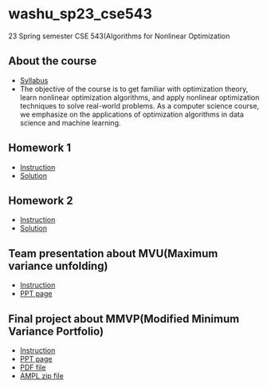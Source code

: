 # washu_sp23_cse543
23 Spring semester CSE 543(Algorithms for Nonlinear Optimization

## About the course
+ [Syllabus](https://github.com/kbckbc/washu_sp23_cse543/blob/main/presentation/Course-info.pdf)
+ The objective of the course is to get familiar with optimization theory, learn nonlinear optimization algorithms, and apply nonlinear optimization techniques to solve real-world problems. As a computer science course, we emphasize on the applications of optimization algorithms in data science and machine learning.

## Homework 1
+ [Instruction](https://github.com/kbckbc/washu_sp23_cse543/blob/main/homework1/Homework1.pdf)
+ [Solution](https://github.com/kbckbc/washu_sp23_cse543/blob/main/homework1/homework1_bcgwak_2nd.pdf)

## Homework 2
+ [Instruction](https://github.com/kbckbc/washu_sp23_cse543/blob/main/homework2/Homework2.pdf)
+ [Solution](https://github.com/kbckbc/washu_sp23_cse543/blob/main/homework2/homework2_bcgwak.pdf)

## Team presentation about MVU(Maximum variance unfolding)
+ [Instruction](https://github.com/kbckbc/washu_sp23_cse543/blob/main/presentation/Course-info.pdf)
+ [PPT page](https://docs.google.com/presentation/d/1X3dzar8Tk8FtQw1pUdG8FY95LoWRm2gF4Med7SjaWKM/edit#slide=id.p)

## Final project about MMVP(Modified Minimum Variance Portfolio)
+ [Instruction](https://github.com/kbckbc/washu_sp23_cse543/blob/main/project/Project.pdf) 
+ [PPT page](https://docs.google.com/presentation/d/1F4Viod5f05d2L-kMOtLZaNofi_idVYp8Z7SCFImg1bE/edit#slide=id.p)
+ [PDF file](https://github.com/kbckbc/washu_sp23_cse543/blob/main/project/mmvp.pdf)
+ [AMPL zip file](https://github.com/kbckbc/washu_sp23_cse543/blob/main/project/mmvp.zip)

